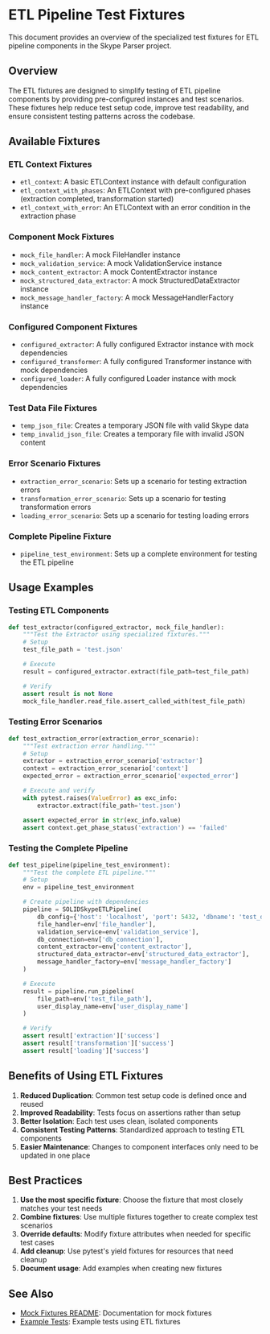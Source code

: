 # ETL Pipeline Test Fixtures

This document provides an overview of the specialized test fixtures for ETL pipeline components in the Skype Parser project.

## Overview

The ETL fixtures are designed to simplify testing of ETL pipeline components by providing pre-configured instances and test scenarios. These fixtures help reduce test setup code, improve test readability, and ensure consistent testing patterns across the codebase.

## Available Fixtures

### ETL Context Fixtures

- `etl_context`: A basic ETLContext instance with default configuration
- `etl_context_with_phases`: An ETLContext with pre-configured phases (extraction completed, transformation started)
- `etl_context_with_error`: An ETLContext with an error condition in the extraction phase

### Component Mock Fixtures

- `mock_file_handler`: A mock FileHandler instance
- `mock_validation_service`: A mock ValidationService instance
- `mock_content_extractor`: A mock ContentExtractor instance
- `mock_structured_data_extractor`: A mock StructuredDataExtractor instance
- `mock_message_handler_factory`: A mock MessageHandlerFactory instance

### Configured Component Fixtures

- `configured_extractor`: A fully configured Extractor instance with mock dependencies
- `configured_transformer`: A fully configured Transformer instance with mock dependencies
- `configured_loader`: A fully configured Loader instance with mock dependencies

### Test Data File Fixtures

- `temp_json_file`: Creates a temporary JSON file with valid Skype data
- `temp_invalid_json_file`: Creates a temporary file with invalid JSON content

### Error Scenario Fixtures

- `extraction_error_scenario`: Sets up a scenario for testing extraction errors
- `transformation_error_scenario`: Sets up a scenario for testing transformation errors
- `loading_error_scenario`: Sets up a scenario for testing loading errors

### Complete Pipeline Fixture

- `pipeline_test_environment`: Sets up a complete environment for testing the ETL pipeline

## Usage Examples

### Testing ETL Components

```python
def test_extractor(configured_extractor, mock_file_handler):
    """Test the Extractor using specialized fixtures."""
    # Setup
    test_file_path = 'test.json'

    # Execute
    result = configured_extractor.extract(file_path=test_file_path)

    # Verify
    assert result is not None
    mock_file_handler.read_file.assert_called_with(test_file_path)
```

### Testing Error Scenarios

```python
def test_extraction_error(extraction_error_scenario):
    """Test extraction error handling."""
    # Setup
    extractor = extraction_error_scenario['extractor']
    context = extraction_error_scenario['context']
    expected_error = extraction_error_scenario['expected_error']

    # Execute and verify
    with pytest.raises(ValueError) as exc_info:
        extractor.extract(file_path='test.json')

    assert expected_error in str(exc_info.value)
    assert context.get_phase_status('extraction') == 'failed'
```

### Testing the Complete Pipeline

```python
def test_pipeline(pipeline_test_environment):
    """Test the complete ETL pipeline."""
    # Setup
    env = pipeline_test_environment

    # Create pipeline with dependencies
    pipeline = SOLIDSkypeETLPipeline(
        db_config={'host': 'localhost', 'port': 5432, 'dbname': 'test_db'},
        file_handler=env['file_handler'],
        validation_service=env['validation_service'],
        db_connection=env['db_connection'],
        content_extractor=env['content_extractor'],
        structured_data_extractor=env['structured_data_extractor'],
        message_handler_factory=env['message_handler_factory']
    )

    # Execute
    result = pipeline.run_pipeline(
        file_path=env['test_file_path'],
        user_display_name=env['user_display_name']
    )

    # Verify
    assert result['extraction']['success']
    assert result['transformation']['success']
    assert result['loading']['success']
```

## Benefits of Using ETL Fixtures

1. **Reduced Duplication**: Common test setup code is defined once and reused
2. **Improved Readability**: Tests focus on assertions rather than setup
3. **Better Isolation**: Each test uses clean, isolated components
4. **Consistent Testing Patterns**: Standardized approach to testing ETL components
5. **Easier Maintenance**: Changes to component interfaces only need to be updated in one place

## Best Practices

1. **Use the most specific fixture**: Choose the fixture that most closely matches your test needs
2. **Combine fixtures**: Use multiple fixtures together to create complex test scenarios
3. **Override defaults**: Modify fixture attributes when needed for specific test cases
4. **Add cleanup**: Use pytest's yield fixtures for resources that need cleanup
5. **Document usage**: Add examples when creating new fixtures

## See Also

- [Mock Fixtures README](README.md): Documentation for mock fixtures
- [Example Tests](../examples/etl_fixtures_example.py): Example tests using ETL fixtures
